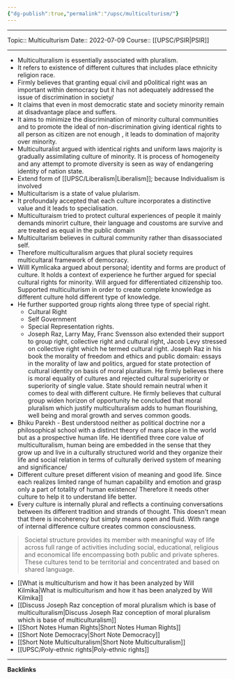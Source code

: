```yaml
---
{"dg-publish":true,"permalink":"/upsc/multiculturism/"}
---
```


----
Topic:: Multiculturism
Date:: 2022-07-09
Course:: [[UPSC/PSIR\|PSIR]] 

----

- Multiculturalism is essentially associated with pluralism. 
- It refers to existence of different cultures that includes place ethnicity religion race. 
- Firmly believes that granting equal civil and p0olitical right was an important within democracy but it has not adequately addressed the issue of discrimination in society/
- It claims that even in most democratic state and society minority remain at disadvantage place and suffers. 
- It aims to minimize the discrimination of minority cultural communities and to promote the ideal of non-discrimination giving identical rights to all person as citizen are not enough , it leads to domination of majority over minority. 
- Multiculturalist argued with identical rights and uniform laws majority is gradually assimilating culture of minority. It is process of homogeneity and any attempt to promote diversity is seen as way of endangering identity of nation state. 
- Extend form of [[UPSC/Liberalism\|Liberalism]]; because Individualism is involved 
- Multicultarism is a state of value plularism. 
- It profoundaly accepted that each culture incorporates a distinctive value and it leads to specialisation. 
- Multiculturaism tried to protect cultural experiences of people it mainly demands minorirt culture, their language and coustoms are survive and are treated as equal in the public domain
- Multicultarism believes in cultural community rather than disassociated self. 
- Therefore multiculturalism argues that plural society requires multicultaral framework of democracy. 
- Willl Kymlicaka argued about personal; identity and forms are product of culture. It holds a context of experience he further argued for special cultural rights for minority. Will argued for differentiated citizenship too. Supported multiculturism in order to create complete knowledge as different culture hold different type of knowledge. 
- He further supported group rights along three type of special right.
	- Cultural Right 
	- Self Government 
	- Special Representation rights. 
	- Joseph Raz, Larry May, Franc Svensson also extended their support to group right, collective right and cultural right, Jacob Levy stressed on collective right which he termed cultural right. Joseph Raz in his book the morality of freedom and ethics and public domain: essays in the morality of law and politics, argued for state protection of cultural identity on basis of moral pluralism. He firmly believes there is moral equality of cultures and rejected cultural superiority or superiority of single value. State should remain neutral when it comes to deal with different culture. He firmly believes that cultural group widen horizon of opportunity he concluded that moral pluralism which justify multiculturalism adds to human flourishing, well being  and  moral growth and serves common goods. 
- Bhiku Parekh - Best understood neither as political doctrine nor a philosophical school with a distinct theory of mans place in the world but as a prospective human life. He identified three core value of multiculturalism, human being are embedded in the sense that they grow up and live in a culturally structured world and they organize their life and social relation in terms of culturally derived system of meaning and significance/ 
- Different culture preset different vision of meaning and good life. Since each realizes limited range of human capability and emotion and grasp only a part of totality of human existence/ Therefore it needs other culture to help it to understand life better. 
- Every culture is internally plural and reflects a continuing conversations between its different tradition and strands of thought. This doesn't mean that there is incoherency but simply means open and fluid. With range of internal difference culture creates common consciousness. 
> Societal structure provides its member with meaningful way of life across full range of activities including social, educational, religious and economical life encompassing both public and private spheres. These cultures tend to be territorial and concentrated and based on shared language.  


- [[What is multiculturism and how it has been analyzed by Will Kilmika\|What is multiculturism and how it has been analyzed by Will Kilmika]]
- [[Discuss Joseph Raz conception of moral pluralism which is base of multiculturalism\|Discuss Joseph Raz conception of moral pluralism which is base of multiculturalism]]
- [[Short Notes Human Rights\|Short Notes Human Rights]]
- [[Short Note Democracy\|Short Note Democracy]]
- [[Short Note Multiculturalism\|Short Note Multiculturalism]]
- [[UPSC/Poly-ethnic rights\|Poly-ethnic rights]]

---
**Backlinks**

